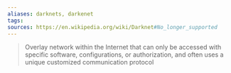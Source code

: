 ```yaml
---
aliases: darknets, darkenet
tags: 
sources: https://en.wikipedia.org/wiki/Darknet#No_longer_supported
---
```

>  Overlay network within the Internet that can only be accessed with specific software, configurations, or authorization, and often uses a unique customized communication protocol